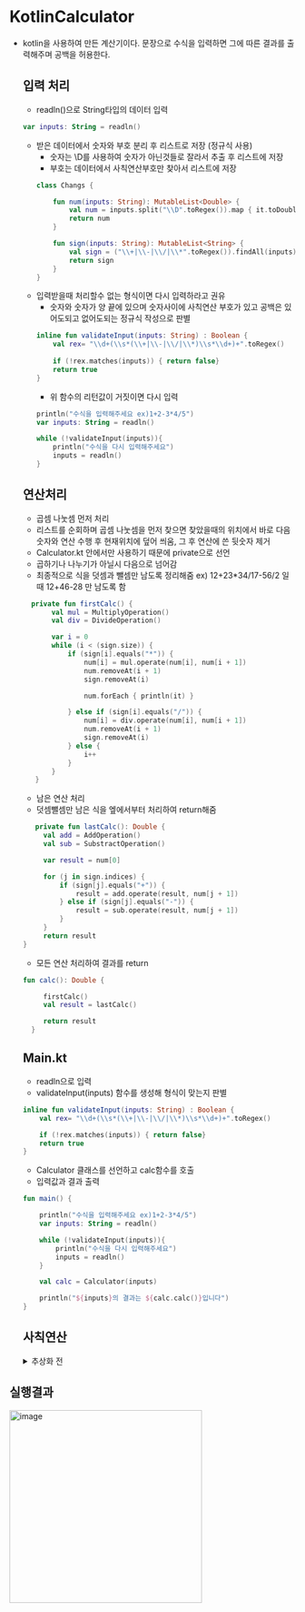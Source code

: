 # KotlinCalculator
- kotlin을 사용하여 만든 계산기이다. 문장으로 수식을 입력하면 그에 따른 결과를 출력해주며 공백을 허용한다.

  ## 입력 처리
  - readln()으로 String타입의 데이터 입력
  ```kotlin
  var inputs: String = readln()
  ```
  - 받은 데이터에서 숫자와 부호 분리 후 리스트로 저장 (정규식 사용)
    - 숫자는 \D를 사용하여 숫자가 아닌것들로 잘라서 추출 후 리스트에 저장
    - 부호는 데이터에서 사칙연산부호만 찾아서 리스트에 저장
    ```kotlin
    class Changs {
    
        fun num(inputs: String): MutableList<Double> {
            val num = inputs.split("\\D".toRegex()).map { it.toDoubleOrNull() }.filterNotNull().toMutableList()
            return num
        }
    
        fun sign(inputs: String): MutableList<String> {
            val sign = ("\\+|\\-|\\/|\\*".toRegex()).findAll(inputs).map { it.value }.toMutableList()
            return sign
        }
    }
    ```
  - 입력받을때 처리할수 없는 형식이면 다시 입력하라고 권유
    - 숫자와 숫자가 양 끝에 있으며 숫자사이에 사칙연산 부호가 있고 공백은 있어도되고 없어도되는 정규식 작성으로 판별
    ```kotlin
    inline fun validateInput(inputs: String) : Boolean {
        val rex= "\\d+(\\s*(\\+|\\-|\\/|\\*)\\s*\\d+)+".toRegex()
     
        if (!rex.matches(inputs)) { return false}
        return true
    }
    ```
    - 위 함수의 리턴값이 거짓이면 다시 입력
    ```kotlin
    println("수식을 입력해주세요 ex)1+2-3*4/5")
    var inputs: String = readln()
  
    while (!validateInput(inputs)){
        println("수식을 다시 입력해주세요")
        inputs = readln()
    }
    ```


  ## 연산처리
  - 곱셈 나눗셈 먼저 처리
  - 리스트를 순회하며 곱셈 나눗셈을 먼저 찾으면 찾았을때의 위치에서 바로 다음 숫자와 연산 수행 후 현재위치에 덮어 씌움, 그 후 연산에 쓴 뒷숫자 제거
  - Calculator.kt 안에서만 사용하기 때문에 private으로 선언
  - 곱하기나 나누기가 아닐시 다음으로 넘어감
  - 최종적으로 식을 덧셈과 뺄셈만 남도록 정리해줌 ex) 12+23*34/17-56/2 일때 12+46-28 만 남도록 함
  ```kotlin
    private fun firstCalc() {
         val mul = MultiplyOperation()
         val div = DivideOperation()
  
         var i = 0
         while (i < (sign.size)) {
             if (sign[i].equals("*")) {
                 num[i] = mul.operate(num[i], num[i + 1])
                 num.removeAt(i + 1)
                 sign.removeAt(i)
  
                 num.forEach { println(it) }
  
             } else if (sign[i].equals("/")) {
                 num[i] = div.operate(num[i], num[i + 1])
                 num.removeAt(i + 1)
                 sign.removeAt(i)
             } else {
                 i++
             }
         }
     }
  ```
  - 남은 연산 처리
  - 덧셈뺄셈만 남은 식을 엪에서부터 처리하여 return해줌
  ```kotlin
     private fun lastCalc(): Double {
       val add = AddOperation()
       val sub = SubstractOperation()

       var result = num[0]

       for (j in sign.indices) {
           if (sign[j].equals("+")) {
               result = add.operate(result, num[j + 1])
           } else if (sign[j].equals("-")) {
               result = sub.operate(result, num[j + 1])
           }
       }
       return result
  }
  ```
  - 모든 연산 처리하여 결과를 return
  ``` kotlin
  fun calc(): Double {

       firstCalc()
       val result = lastCalc()

       return result
    }
  ```

  ## Main.kt
  - readln으로 입력
  - validateInput(inputs) 함수를 생성해 형식이 맞는지 판별
  ```kotlin
  inline fun validateInput(inputs: String) : Boolean {
      val rex= "\\d+(\\s*(\\+|\\-|\\/|\\*)\\s*\\d+)+".toRegex()
  
      if (!rex.matches(inputs)) { return false}
      return true
  }
  ```
  - Calculator 클래스를 선언하고 calc함수를 호출
  - 입력값과 결과 출력
  ```kotlin
  fun main() {
  
      println("수식을 입력해주세요 ex)1+2-3*4/5")
      var inputs: String = readln()
  
      while (!validateInput(inputs)){
          println("수식을 다시 입력해주세요")
          inputs = readln()
      }
  
      val calc = Calculator(inputs)
  
      println("${inputs}의 결과는 ${calc.calc()}입니다")
  }
  ```

  ## 사칙연산
  <details><summary>추상화 전</summary>

  ```kotlin
  class AddOperation {
      fun operate(num1: Double, num2: Double): Double {
          return num1+num2
      }
  }
  ```
  ```kotlin
  class SubstructorOperation {
      fun operate(num1: Double, num2: Double): Double {
          return num1-num2
      }
  }
  ```
  ```kotlin
  class MultiplyOperation {
      fun operate(num1: Double, num2: Double): Double {
          return num1*num2
      }
  }
  ```
  ```kotlin
  class DivideOperation {
      fun operate(num1: Double, num2: Double): Double {
          return num1/num2
      }
  }
  ```
</details> 

  ## 실행결과
  <img width="339" alt="image" src="https://github.com/taeaeaeae/KotlinCalculator/assets/46617216/0c668e89-f158-4ce1-8ddd-f68c88e9758f">

